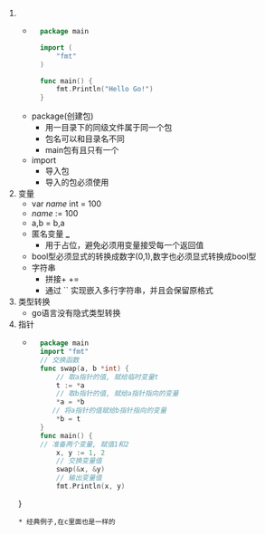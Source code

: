 1. 
    * ```go
        package main

        import (
            "fmt"
        )

        func main() {
            fmt.Println("Hello Go!")
        } 
        ```
    * package(创建包)
        * 用一目录下的同级文件属于同一个包
        * 包名可以和目录名不同
        * main包有且只有一个
    * import
        * 导入包
        * 导入的包必须使用
2. 变量
    * var *name* int = 100
    * *name* := 100
    * a,b = b,a
    * 匿名变量 **_**
        * 用于占位，避免必须用变量接受每一个返回值
    * bool型必须显式的转换成数字(0,1),数字也必须显式转换成bool型
    * 字符串
        * 拼接+ +=
        * 通过 `` 实现嵌入多行字符串，并且会保留原格式
3. 类型转换
    * go语言没有隐式类型转换
4. 指针
    * ```go    
        package main
        import "fmt"
        // 交换函数
        func swap(a, b *int) {
            // 取a指针的值, 赋给临时变量t
            t := *a
            // 取b指针的值, 赋给a指针指向的变量
            *a = *b
           // 将a指针的值赋给b指针指向的变量
            *b = t
        }
        func main() {
        // 准备两个变量, 赋值1和2
            x, y := 1, 2
            // 交换变量值
            swap(&x, &y)
            // 输出变量值
            fmt.Println(x, y)
    }
    ```
    * 经典例子,在c里面也是一样的
